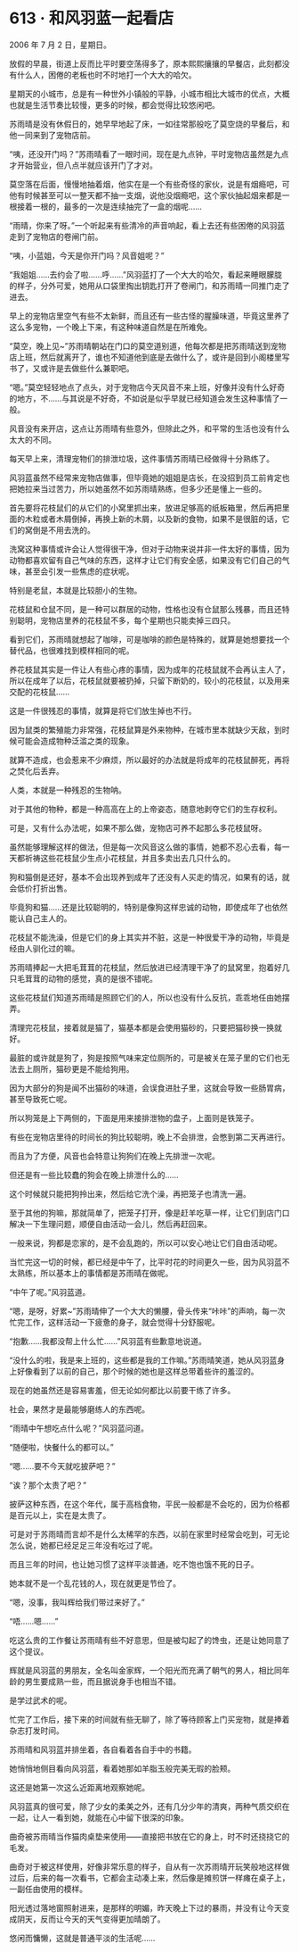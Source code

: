 # 613 · 和风羽蓝一起看店

2006 年 7 月 2 日，星期日。

放假的早晨，街道上反而比平时要空荡得多了，原本熙熙攘攘的早餐店，此刻都没有什么人，困倦的老板也时不时地打一个大大的哈欠。

星期天的小城市，总是有一种世外小镇般的平静，小城市相比大城市的优点，大概也就是生活节奏比较慢，更多的时候，都会觉得比较悠闲吧。

苏雨晴是没有休假日的，她早早地起了床，一如往常那般吃了莫空烧的早餐后，和他一同来到了宠物店前。

“咦，还没开门吗？”苏雨晴看了一眼时间，现在是九点钟，平时宠物店虽然是九点才开始营业，但八点半就应该开门了才对。

莫空落在后面，慢慢地抽着烟，他实在是一个有些奇怪的家伙，说是有烟瘾吧，可他有时候甚至可以一整天都不抽一支烟，说他没烟瘾吧，这个家伙抽起烟来都是一根接着一根的，最多的一次是连续抽完了一盒的烟呢……

“雨晴，你来了呀。”一个听起来有些清冷的声音响起，看上去还有些困倦的风羽蓝走到了宠物店的卷闸门前。

“咦，小蓝姐，今天是你开门吗？风音姐呢？”

“我姐姐……去约会了啦……呼……”风羽蓝打了一个大大的哈欠，看起来睡眼朦胧的样子，分外可爱，她用从口袋里掏出钥匙打开了卷闸门，和苏雨晴一同推门走了进去。

早上的宠物店里空气有些不太新鲜，而且还有一些古怪的腥臊味道，毕竟这里养了这么多宠物，一个晚上下来，有这种味道自然是在所难免。

“莫空，晚上见~”苏雨晴朝站在门口的莫空道别道，他每次都是把苏雨晴送到宠物店上班，然后就离开了，谁也不知道他到底是去做什么了，或许是回到小阁楼里写书了，又或许是去做些什么兼职吧。

“嗯。”莫空轻轻地点了点头，对于宠物店今天风音不来上班，好像并没有什么好奇的地方，不……与其说是不好奇，不如说是似乎早就已经知道会发生这种事情了一般。

风音没有来开店，这点让苏雨晴有些意外，但除此之外，和平常的生活也没有什么太大的不同。

每天早上来，清理宠物们的排泄垃圾，这件事情苏雨晴已经做得十分熟练了。

风羽蓝虽然不经常来宠物店做事，但毕竟她的姐姐是店长，在没招到员工前肯定也把她拉来当过苦力，所以她虽然不如苏雨晴熟练，但多少还是懂上一些的。

首先要将花枝鼠们的从它们的小窝里抓出来，放进足够高的纸板箱里，然后再把里面的木粒或者木屑倒掉，再换上新的木屑，以及新的食物，如果不是很脏的话，它们的窝倒是不用去洗的。

洗窝这种事情或许会让人觉得很干净，但对于动物来说并非一件太好的事情，因为动物都喜欢留有自己气味的东西，这样才让它们有安全感，如果没有它们自己的气味，甚至会引发一些焦虑的症状呢。

特别是老鼠，本就是比较胆小的生物。

花枝鼠和仓鼠不同，是一种可以群居的动物，性格也没有仓鼠那么残暴，而且还特别聪明，宠物店里养的花枝鼠不多，每个星期也只能卖掉三四只。

看到它们，苏雨晴就想起了咖啡，可是咖啡的颜色是特殊的，就算是她想要找一个替代品，也很难找到模样相同的呢。

养花枝鼠其实是一件让人有些心疼的事情，因为成年的花枝鼠就不会再认主人了，所以在成年了以后，花枝鼠就要被扔掉，只留下断奶的，较小的花枝鼠，以及用来交配的花枝鼠……

这是一件很残忍的事情，就算是将它们放生掉也不行。

因为鼠类的繁殖能力非常强，花枝鼠算是外来物种，在城市里本就缺少天敌，到时候可能会造成物种泛滥之类的现象。

就算不造成，也会惹来不少麻烦，所以最好的办法就是将成年的花枝鼠醉死，再将之焚化后丢弃。

人类，本就是一种残忍的生物呐。

对于其他的物种，都是一种高高在上的上帝姿态，随意地剥夺它们的生存权利。

可是，又有什么办法呢，如果不那么做，宠物店可养不起那么多花枝鼠呀。

虽然能够理解这样的做法，但是每一次风音这么做的事情，她都不忍心去看，每一天都祈祷这些花枝鼠少生点小花枝鼠，并且多卖出去几只什么的。

狗和猫倒是还好，基本不会出现养到成年了还没有人买走的情况，如果有的话，就会低价打折出售。

毕竟狗和猫……还是比较聪明的，特别是像狗这样忠诚的动物，即使成年了也依然能认自己主人的。

花枝鼠不能洗澡，但是它们的身上其实并不脏，这是一种很爱干净的动物，毕竟是经由人驯化过的嘛。

苏雨晴捧起一大把毛茸茸的花枝鼠，然后放进已经清理干净了的鼠窝里，抱着好几只毛茸茸的动物的感觉，真的是很不错呢。

这些花枝鼠们知道苏雨晴是照顾它们的人，所以也没有什么反抗，乖乖地任由她摆弄。

清理完花枝鼠，接着就是猫了，猫基本都是会使用猫砂的，只要把猫砂换一换就好。

最脏的或许就是狗了，狗是按照气味来定位厕所的，可是被关在笼子里的它们也无法去上厕所，猫砂更是不能给狗用。

因为大部分的狗是闻不出猫砂的味道，会误食进肚子里，这就会导致一些肠胃病，甚至导致死亡呢。

所以狗笼是上下两侧的，下面是用来接排泄物的盘子，上面则是铁笼子。

有些在宠物店里待的时间长的狗比较聪明，晚上不会排泄，会憋到第二天再进行。

而且为了方便，风音也会特意让狗狗们在晚上先排泄一次呢。

但还是有一些比较蠢的狗会在晚上排泄什么的……

这个时候就只能把狗拎出来，然后给它洗个澡，再把笼子也清洗一遍。

至于其他的狗嘛，那就简单了，把笼子打开，像是赶羊吃草一样，让它们到店门口解决一下生理问题，顺便自由活动一会儿，然后再赶回来。

一般来说，狗都是恋家的，是不会乱跑的，所以可以安心地让它们自由活动呢。

当忙完这一切的时候，都已经是中午了，比平时花的时间更久一些，因为风羽蓝不太熟练，所以基本上的事情都是苏雨晴在做呢。

“中午了呢。”风羽蓝道。

“嗯，是呀，好累~”苏雨晴伸了一个大大的懒腰，骨头传来“咔咔”的声响，每一次忙完工作，这样活动一下疲惫的身子，就会觉得十分舒服呢。

“抱歉……我都没帮上什么忙……”风羽蓝有些歉意地说道。

“没什么的啦，我是来上班的，这些都是我的工作嘛。”苏雨晴笑道，她从风羽蓝身上好像看到了以前的自己，那个时候的她也是这样总带着些许的羞涩的。

现在的她虽然还是容易害羞，但无论如何都比以前要干练了许多。

社会，果然才是最能够磨练人的东西呢。

“雨晴中午想吃点什么呢？”风羽蓝问道。

“随便啦，快餐什么的都可以。”

“嗯……要不今天就吃披萨吧？”

“诶？那个太贵了吧？”

披萨这种东西，在这个年代，属于高档食物，平民一般都是不会吃的，因为价格都是百元以上，实在是太贵了。

可是对于苏雨晴而言却不是什么太稀罕的东西，以前在家里时经常会吃到，可无论怎么说，她都已经足足三年没有吃过了呢。

而且三年的时间，也让她习惯了这样平淡普通，吃不饱也饿不死的日子。

她本就不是一个乱花钱的人，现在就更是节俭了。

“嗯，没事，我叫辉给我们带过来好了。”

“唔……嗯……”

吃这么贵的工作餐让苏雨晴有些不好意思，但是被勾起了的馋虫，还是让她同意了这个提议。

辉就是风羽蓝的男朋友，全名叫金家辉，一个阳光而充满了朝气的男人，相比同年龄的男生要成熟一些，而且据说身手也相当不错。

是学过武术的呢。

忙完了工作后，接下来的时间就有些无聊了，除了等待顾客上门买宠物，就是捧着杂志打发时间。

苏雨晴和风羽蓝并排坐着，各自看着各自手中的书籍。

她悄悄地侧目看向风羽蓝，看着她那如羊脂玉般完美无瑕的脸颊。

这还是她第一次这么近距离地观察她呢。

风羽蓝真的很可爱，除了少女的柔美之外，还有几分少年的清爽，两种气质交织在一起，让人一看到她，就能在心中留下很深的印象。

曲奇被苏雨晴当作猫肉桌垫来使用——直接把书放在它的身上，时不时还挠挠它的毛发。

曲奇对于被这样使用，好像非常乐意的样子，自从有一次苏雨晴开玩笑般地这样做过后，后来的每一次看书，它都会主动凑上来，然后像是摊煎饼一样瘫在桌子上，一副任由使用的模样。

阳光透过落地窗照射进来，是那样的明媚，昨天晚上下过的暴雨，并没有让今天变成阴天，反而让今天的天气变得更加晴朗了。

悠闲而慵懒，这就是普通平淡的生活呢……
